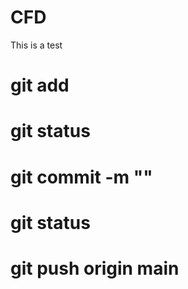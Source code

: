# CFD

This is a test


# git add <filename>
# git status
# git commit -m "<message>"
# git status
# git push origin main

#